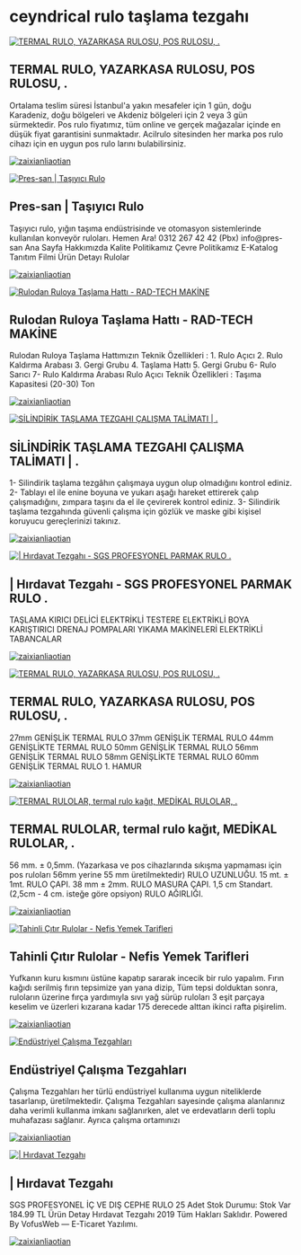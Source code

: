 # ceyndrical rulo taşlama tezgahı
<a href="https://mnn.zoosnet.net/LR/Chatpre.aspx?id=MNN94995150&p=https://topgrinding.com/" target="_blank">![TERMAL RULO, YAZARKASA RULOSU, POS RULOSU, .](https://github.com/technlg/images/blob/main/64.jpg)</a>
## TERMAL RULO, YAZARKASA RULOSU, POS RULOSU, .
Ortalama teslim süresi İstanbul'a yakın mesafeler için 1 gün, doğu Karadeniz, doğu bölgeleri ve Akdeniz bölgeleri için 2 veya 3 gün sürmektedir. Pos rulo fiyatımız, tüm online ve gerçek mağazalar içinde en düşük fiyat garantisini sunmaktadır. Acilrulo sitesinden her marka pos rulo cihazı için en uygun pos rulo larını bulabilirsiniz.
<a href="https://mnn.zoosnet.net/LR/Chatpre.aspx?id=MNN94995150&p=https://topgrinding.com/" target="_blank"><img src="https://github.com/technlg/images/raw/main/chat11.jpg" alt="zaixianliaotian"/></a><a href="//whatsapp.shibangsoft.com/WhatsApp.php" ><img src="https://github.com/technlg/images/raw/main/chat11.png" alt=""></a>
<a href="https://mnn.zoosnet.net/LR/Chatpre.aspx?id=MNN94995150&p=https://topgrinding.com/" target="_blank">![Pres-san | Taşıyıcı Rulo](https://github.com/technlg/images/blob/main/64.jpg)</a>
## Pres-san | Taşıyıcı Rulo
Taşıyıcı rulo, yığın taşıma endüstrisinde ve otomasyon sistemlerinde kullanılan konveyör ruloları. Hemen Ara! 0312 267 42 42 (Pbx) info@pres-san Ana Sayfa Hakkımızda Kalite Politikamız Çevre Politikamız E-Katalog Tanıtım Filmi Ürün Detayı Rulolar 
<a href="https://mnn.zoosnet.net/LR/Chatpre.aspx?id=MNN94995150&p=https://topgrinding.com/" target="_blank"><img src="https://github.com/technlg/images/raw/main/chat11.jpg" alt="zaixianliaotian"/></a><a href="//whatsapp.shibangsoft.com/WhatsApp.php" ><img src="https://github.com/technlg/images/raw/main/chat11.png" alt=""></a>
<a href="https://mnn.zoosnet.net/LR/Chatpre.aspx?id=MNN94995150&p=https://topgrinding.com/" target="_blank">![Rulodan Ruloya Taşlama Hattı - RAD-TECH MAKİNE](https://github.com/technlg/images/blob/main/63.jpg)</a>
## Rulodan Ruloya Taşlama Hattı - RAD-TECH MAKİNE
Rulodan Ruloya Taşlama Hattımızın Teknik Özellikleri : 1. Rulo Açıcı 2. Rulo Kaldırma Arabası 3. Gergi Grubu 4. Taşlama Hattı 5. Gergi Grubu 6- Rulo Sarıcı 7- Rulo Kaldırma Arabası Rulo Açıcı Teknik Özellikleri : Taşıma Kapasitesi (20-30) Ton
<a href="https://mnn.zoosnet.net/LR/Chatpre.aspx?id=MNN94995150&p=https://topgrinding.com/" target="_blank"><img src="https://github.com/technlg/images/raw/main/chat11.jpg" alt="zaixianliaotian"/></a><a href="//whatsapp.shibangsoft.com/WhatsApp.php" ><img src="https://github.com/technlg/images/raw/main/chat11.png" alt=""></a>
<a href="https://mnn.zoosnet.net/LR/Chatpre.aspx?id=MNN94995150&p=https://topgrinding.com/" target="_blank">![SİLİNDİRİK TAŞLAMA TEZGAHI ÇALIŞMA TALİMATI | .](https://github.com/technlg/images/blob/main/9.jpg)</a>
## SİLİNDİRİK TAŞLAMA TEZGAHI ÇALIŞMA TALİMATI | .
1- Silindirik taşlama tezgâhın çalışmaya uygun olup olmadığını kontrol ediniz. 2- Tablayı el ile enine boyuna ve yukarı aşağı hareket ettirerek çalıp çalışmadığını, zımpara taşını da el ile çevirerek kontrol ediniz. 3- Silindirik taşlama tezgahında güvenli çalışma için gözlük ve maske gibi kişisel koruyucu gereçlerinizi takınız.
<a href="https://mnn.zoosnet.net/LR/Chatpre.aspx?id=MNN94995150&p=https://topgrinding.com/" target="_blank"><img src="https://github.com/technlg/images/raw/main/chat11.jpg" alt="zaixianliaotian"/></a><a href="//whatsapp.shibangsoft.com/WhatsApp.php" ><img src="https://github.com/technlg/images/raw/main/chat11.png" alt=""></a>
<a href="https://mnn.zoosnet.net/LR/Chatpre.aspx?id=MNN94995150&p=https://topgrinding.com/" target="_blank">![| Hırdavat Tezgahı - SGS PROFESYONEL PARMAK RULO .](https://github.com/technlg/images/blob/main/1.jpg)</a>
## | Hırdavat Tezgahı - SGS PROFESYONEL PARMAK RULO .
TAŞLAMA KIRICI DELİCİ ELEKTRİKLİ TESTERE ELEKTRİKLİ BOYA KARIŞTIRICI DRENAJ POMPALARI YIKAMA MAKİNELERİ ELEKTRİKLİ TABANCALAR
<a href="https://mnn.zoosnet.net/LR/Chatpre.aspx?id=MNN94995150&p=https://topgrinding.com/" target="_blank"><img src="https://github.com/technlg/images/raw/main/chat11.jpg" alt="zaixianliaotian"/></a><a href="//whatsapp.shibangsoft.com/WhatsApp.php" ><img src="https://github.com/technlg/images/raw/main/chat11.png" alt=""></a>
<a href="https://mnn.zoosnet.net/LR/Chatpre.aspx?id=MNN94995150&p=https://topgrinding.com/" target="_blank">![TERMAL RULO, YAZARKASA RULOSU, POS RULOSU, .](https://github.com/technlg/images/blob/main/60.jpg)</a>
## TERMAL RULO, YAZARKASA RULOSU, POS RULOSU, .
27mm GENİŞLİK TERMAL RULO 37mm GENİŞLİK TERMAL RULO 44mm GENİŞLİKTE TERMAL RULO 50mm GENİŞLİK TERMAL RULO 56mm GENİŞLİK TERMAL RULO 58mm GENİŞLİKTE TERMAL RULO 60mm GENİŞLİK TERMAL RULO 1. HAMUR
<a href="https://mnn.zoosnet.net/LR/Chatpre.aspx?id=MNN94995150&p=https://topgrinding.com/" target="_blank"><img src="https://github.com/technlg/images/raw/main/chat11.jpg" alt="zaixianliaotian"/></a><a href="//whatsapp.shibangsoft.com/WhatsApp.php" ><img src="https://github.com/technlg/images/raw/main/chat11.png" alt=""></a>
<a href="https://mnn.zoosnet.net/LR/Chatpre.aspx?id=MNN94995150&p=https://topgrinding.com/" target="_blank">![TERMAL RULOLAR, termal rulo kağıt, MEDİKAL RULOLAR, .](https://github.com/technlg/images/blob/main/57.jpg)</a>
## TERMAL RULOLAR, termal rulo kağıt, MEDİKAL RULOLAR, .
56 mm. ± 0,5mm. (Yazarkasa ve pos cihazlarında sıkışma yapmaması için pos ruloları 56mm yerine 55 mm üretilmektedir) RULO UZUNLUĞU. 15 mt. ± 1mt. RULO ÇAPI. 38 mm ± 2mm. RULO MASURA ÇAPI. 1,5 cm Standart. (2,5cm - 4 cm. isteğe göre opsiyon) RULO AĞIRLIĞI.
<a href="https://mnn.zoosnet.net/LR/Chatpre.aspx?id=MNN94995150&p=https://topgrinding.com/" target="_blank"><img src="https://github.com/technlg/images/raw/main/chat11.jpg" alt="zaixianliaotian"/></a><a href="//whatsapp.shibangsoft.com/WhatsApp.php" ><img src="https://github.com/technlg/images/raw/main/chat11.png" alt=""></a>
<a href="https://mnn.zoosnet.net/LR/Chatpre.aspx?id=MNN94995150&p=https://topgrinding.com/" target="_blank">![Tahinli Çıtır Rulolar - Nefis Yemek Tarifleri](https://github.com/technlg/images/blob/main/35.jpg)</a>
## Tahinli Çıtır Rulolar - Nefis Yemek Tarifleri
Yufkanın kuru kısmını üstüne kapatıp sararak incecik bir rulo yapalım. Fırın kağıdı serilmiş fırın tepsimize yan yana dizip, Tüm tepsi dolduktan sonra, ruloların üzerine fırça yardımıyla sıvı yağ sürüp ruloları 3 eşit parçaya keselim ve üzerleri kızarana kadar 175 derecede alttan ikinci rafta pişirelim.
<a href="https://mnn.zoosnet.net/LR/Chatpre.aspx?id=MNN94995150&p=https://topgrinding.com/" target="_blank"><img src="https://github.com/technlg/images/raw/main/chat11.jpg" alt="zaixianliaotian"/></a><a href="//whatsapp.shibangsoft.com/WhatsApp.php" ><img src="https://github.com/technlg/images/raw/main/chat11.png" alt=""></a>
<a href="https://mnn.zoosnet.net/LR/Chatpre.aspx?id=MNN94995150&p=https://topgrinding.com/" target="_blank">![Endüstriyel Çalışma Tezgahları](https://github.com/technlg/images/blob/main/3.jpg)</a>
## Endüstriyel Çalışma Tezgahları
Çalışma Tezgahları her türlü endüstriyel kullanıma uygun niteliklerde tasarlanıp, üretilmektedir. Çalışma Tezgahları sayesinde çalışma alanlarınız daha verimli kullanma imkanı sağlanırken, alet ve erdevatların derli toplu muhafazası sağlanır. Ayrıca çalışma ortamınızı
<a href="https://mnn.zoosnet.net/LR/Chatpre.aspx?id=MNN94995150&p=https://topgrinding.com/" target="_blank"><img src="https://github.com/technlg/images/raw/main/chat11.jpg" alt="zaixianliaotian"/></a><a href="//whatsapp.shibangsoft.com/WhatsApp.php" ><img src="https://github.com/technlg/images/raw/main/chat11.png" alt=""></a>
<a href="https://mnn.zoosnet.net/LR/Chatpre.aspx?id=MNN94995150&p=https://topgrinding.com/" target="_blank">![| Hırdavat Tezgahı](https://github.com/technlg/images/blob/main/54.jpg)</a>
## | Hırdavat Tezgahı
SGS PROFESYONEL İÇ VE DIŞ CEPHE RULO 25 Adet Stok Durumu: Stok Var 184.99 TL Ürün Detay  Hırdavat Tezgahı 2019 Tüm Hakları Saklıdır. Powered By VofusWeb — E-Ticaret Yazılımı. 
<a href="https://mnn.zoosnet.net/LR/Chatpre.aspx?id=MNN94995150&p=https://topgrinding.com/" target="_blank"><img src="https://github.com/technlg/images/raw/main/chat11.jpg" alt="zaixianliaotian"/></a><a href="//whatsapp.shibangsoft.com/WhatsApp.php" ><img src="https://github.com/technlg/images/raw/main/chat11.png" alt=""></a>
